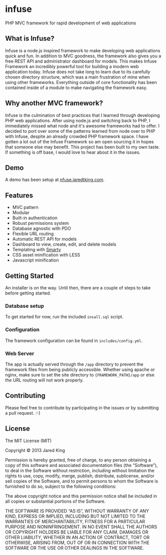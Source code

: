 infuse
=====

PHP MVC framework for rapid development of web applications

## What is Infuse?

Infuse is a node.js inspired framework to make developing web applications quick and fun. In addition to MVC goodness, the framework also gives you a free REST API and administrator dashboard for models. This makes Infuse Framework an incredibly powerful tool for building a modern web application today. Infuse does not take long to learn due to its carefully chosen directory structure, which was a main frustration of mine when using other frameworks. Everything outside of core functionality has been contained inside of a module to make navigating the framework easy.

## Why another MVC framework?

Infuse is the culmination of best practices that I learned through developing PHP web applications. After using node.js and switching back to PHP, I immediately missed what node and it's awesome frameworks had to offer. I decided to port over some of the patterns learned from node over to PHP with Infuse, despite an already crowded PHP framework space. I have gotten a lot out of the Infuse Framework so am open sourcing it in hopes that someone else may benefit. This project has been built to my own taste. If something is off base, I would love to hear about it in the issues.

## Demo

A demo has been setup at [nfuse.jaredtking.com](http://nfuse.jaredtking.com).

## Features

- MVC pattern
- Modular
- Built-in authentication
- Robust permissions system
- Database agnostic with PDO
- Flexible URL routing
- Automatic REST API for models
- Dashboard to view, create, edit, and delete models
- Templating with [Smarty](http://smarty.net)
- CSS asset minification with LESS
- Javascript minification

## Getting Started

An installer is on the way. Until then, there are a couple of steps to take before getting started.

### Database setup

To get started for now, run the included `insall.sql` script.

### Configuration
 
The framework configuration can be found in `includes/config.yml`.

### Web Server

The app is actually served through the `/app` directory to prevent the framework files from being publicly accessible. Whether using apache or nginx, make sure to set the site directory to `{FRAMEWORK_PATH}/app` or else the URL routing will not work properly.

## Contributing

Please feel free to contribute by participating in the issues or by submitting a pull request. :-)

## License

The MIT License (MIT)

Copyright © 2013 Jared King

Permission is hereby granted, free of charge, to any person obtaining a copy of this software and associated documentation files (the “Software”), to deal in the Software without restriction, including without limitation the rights to use, copy, modify, merge, publish, distribute, sublicense, and/or sell copies of the Software, and to permit persons to whom the Software is furnished to do so, subject to the following conditions:

The above copyright notice and this permission notice shall be included in all copies or substantial portions of the Software.

THE SOFTWARE IS PROVIDED “AS IS”, WITHOUT WARRANTY OF ANY KIND, EXPRESS OR IMPLIED, INCLUDING BUT NOT LIMITED TO THE WARRANTIES OF MERCHANTABILITY, FITNESS FOR A PARTICULAR PURPOSE AND NONINFRINGEMENT. IN NO EVENT SHALL THE AUTHORS OR COPYRIGHT HOLDERS BE LIABLE FOR ANY CLAIM, DAMAGES OR OTHER LIABILITY, WHETHER IN AN ACTION OF CONTRACT, TORT OR OTHERWISE, ARISING FROM, OUT OF OR IN CONNECTION WITH THE SOFTWARE OR THE USE OR OTHER DEALINGS IN THE SOFTWARE.
